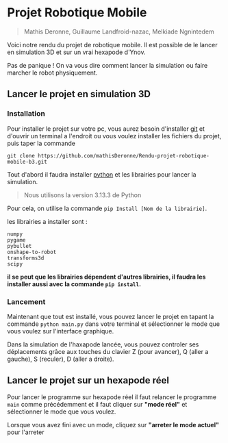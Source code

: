 # Projet Robotique Mobile
> Mathis Deronne, Guillaume Landfroid-nazac, Melkiade Ngnintedem

Voici notre rendu du projet de robotique mobile. Il est possible de le lancer en simulation 3D et sur un vrai hexapode d'Ynov.

Pas de panique ! On va vous dire comment lancer la simulation ou faire marcher le robot physiquement.

## Lancer le projet en simulation 3D
### Installation
Pour installer le projet sur votre pc, vous aurez besoin d'installer [git](https://git-scm.com/downloads) et d'ouvrir un terminal a l'endroit ou vous voulez installer les fichiers du projet, puis taper la commande 
```
git clone https://github.com/mathisDeronne/Rendu-projet-robotique-mobile-b3.git
```


Tout d'abord il faudra installer [python](https://www.python.org/downloads/) et les librairies pour lancer la simulation.
> Nous utilisons la version 3.13.3 de Python

Pour cela, on utilise la commande ```pip Install [Nom de la librairie]```.

les librairies a installer sont :

```
numpy
pygame
pybullet
onshape-to-robot
transforms3d
scipy
```
**il se peut que les librairies dépendent d'autres librairies, il faudra les installer aussi avec la commande ```pip install```.**



### Lancement
Maintenant que tout est installé, vous pouvez lancer le projet en tapant la commande ```python main.py``` dans votre terminal et sélectionner le mode que vous voulez sur l'interface graphique.

Dans la simulation de l'haxapode lancée, vous pouvez controler ses déplacements grâce aux touches du clavier Z (pour avancer), Q (aller a gauche), S (reculer), D (aller a droite).


## Lancer le projet sur un hexapode réel

Pour lancer le programme sur hexapode réel il faut relancer le programme ```main``` comme précédemment et il faut cliquer sur **"mode réel"** et sélectionner le mode que vous voulez.

Lorsque vous avez fini avec un mode, cliquez sur **"arreter le mode actuel"** pour l'arreter